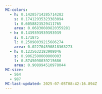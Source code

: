 ```yaml
---
MC-colors:
  - h: 0.14285714285714282
    s: 0.17412935323383094
    l: 0.6058823529411765
    area: 0.06830089820359281
  - h: 0.1439393939393939
    s: 0.171875
    l: 0.25098039215686274
    area: 0.022704590818363273
  - h: 0.1235632183908046
    s: 0.9062500000000003
    l: 0.8745098039215686
    area: 0.908994510978044
MC-size:
  - 564
  - 987
MC-last-updated: 2025-07-05T08:42:16.894Z
---
```

